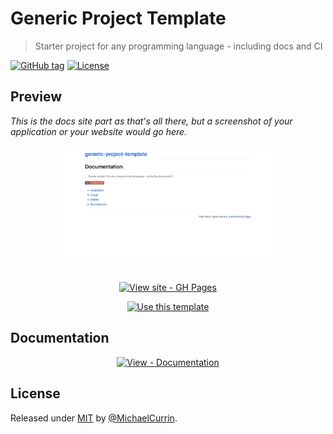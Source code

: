 # Generic Project Template
> Starter project for any programming language - including docs and CI

[![GitHub tag](https://img.shields.io/github/tag/MichaelCurrin/generic-project-template?include_prereleases=&sort=semver)](https://github.com/MichaelCurrin/generic-project-template/releases/)
[![License](https://img.shields.io/badge/License-MIT-blue)](#license)


## Preview

_This is the docs site part as that's all there, but a screenshot of your application or your website would go here._

<div align="center">
    <a href="https://michaelcurrin.github.io/generic-project-template/">
        <img src="/sample.png" alt="Sample screenshot" title="Sample screenshot" width="350" />
    </a>
</div>

<br>

<div align="center">

[![View site - GH Pages](https://img.shields.io/badge/View_site-GH_Pages-blue?style=for-the-badge)](https://michaelcurrin.github.io/generic-project-template/)

[![Use this template](https://img.shields.io/badge/Use_this_template-Generate-2ea44f?style=for-the-badge&logo=github)](https://github.com/MichaelCurrin/generic-project-template/generate)

</div>


## Documentation

<div align="center">

[![View - Documentation](https://img.shields.io/badge/View-Documentation-blue?style=for-the-badge)](https://github.com/MichaelCurrin/generic-project-template/)

</div>


## License

Released under [MIT](/LICENSE) by [@MichaelCurrin](https://github.com/MichaelCurrin).
